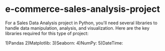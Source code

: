 # e-commerce-sales-analysis-project
For a Sales Data Analysis project in Python, you'll need several libraries to handle data manipulation, analysis, and visualization. Here are the key libraries required for this type of project:

1)Pandas
2)Matplotlib:
3)Seaborn:
4)NumPy:
5)DateTime:

